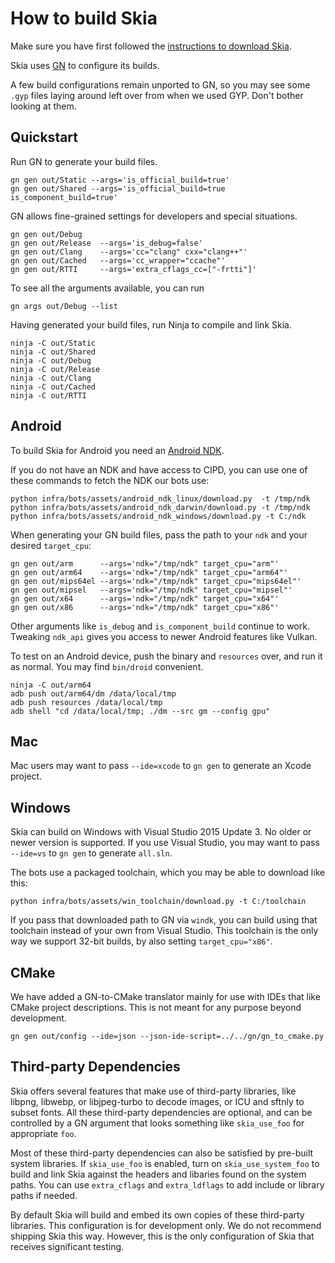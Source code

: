 How to build Skia
=================

Make sure you have first followed the [instructions to download
Skia](./download).

Skia uses [GN](https://chromium.googlesource.com/chromium/src/tools/gn/) to
configure its builds.

A few build configurations remain unported to GN, so you may see some `.gyp`
files laying around left over from when we used GYP.  Don't bother looking at
them.

Quickstart
----------

Run GN to generate your build files.

    gn gen out/Static --args='is_official_build=true'
    gn gen out/Shared --args='is_official_build=true is_component_build=true'

GN allows fine-grained settings for developers and special situations.

    gn gen out/Debug
    gn gen out/Release  --args='is_debug=false'
    gn gen out/Clang    --args='cc="clang" cxx="clang++"'
    gn gen out/Cached   --args='cc_wrapper="ccache"'
    gn gen out/RTTI     --args='extra_cflags_cc=["-frtti"]'

To see all the arguments available, you can run

    gn args out/Debug --list

Having generated your build files, run Ninja to compile and link Skia.

    ninja -C out/Static
    ninja -C out/Shared
    ninja -C out/Debug
    ninja -C out/Release
    ninja -C out/Clang
    ninja -C out/Cached
    ninja -C out/RTTI

Android
-------

To build Skia for Android you need an [Android
NDK](https://developer.android.com/ndk/index.html).

If you do not have an NDK and have access to CIPD, you
can use one of these commands to fetch the NDK our bots use:

    python infra/bots/assets/android_ndk_linux/download.py  -t /tmp/ndk
    python infra/bots/assets/android_ndk_darwin/download.py -t /tmp/ndk
    python infra/bots/assets/android_ndk_windows/download.py -t C:/ndk

When generating your GN build files, pass the path to your `ndk` and your
desired `target_cpu`:

    gn gen out/arm      --args='ndk="/tmp/ndk" target_cpu="arm"'
    gn gen out/arm64    --args='ndk="/tmp/ndk" target_cpu="arm64"'
    gn gen out/mips64el --args='ndk="/tmp/ndk" target_cpu="mips64el"'
    gn gen out/mipsel   --args='ndk="/tmp/ndk" target_cpu="mipsel"'
    gn gen out/x64      --args='ndk="/tmp/ndk" target_cpu="x64"'
    gn gen out/x86      --args='ndk="/tmp/ndk" target_cpu="x86"'

Other arguments like `is_debug` and `is_component_build` continue to work.
Tweaking `ndk_api` gives you access to newer Android features like Vulkan.

To test on an Android device, push the binary and `resources` over,
and run it as normal.  You may find `bin/droid` convenient.

    ninja -C out/arm64
    adb push out/arm64/dm /data/local/tmp
    adb push resources /data/local/tmp
    adb shell "cd /data/local/tmp; ./dm --src gm --config gpu"

Mac
---

Mac users may want to pass `--ide=xcode` to `gn gen` to generate an Xcode project.

Windows
-------

Skia can build on Windows with Visual Studio 2015 Update 3.  No older or newer
version is supported.  If you use Visual Studio, you may want to pass
`--ide=vs` to `gn gen` to generate `all.sln`.

The bots use a packaged toolchain, which you may be able to download like this:

    python infra/bots/assets/win_toolchain/download.py -t C:/toolchain

If you pass that downloaded path to GN via `windk`, you can build using that
toolchain instead of your own from Visual Studio.  This toolchain is the only
way we support 32-bit builds, by also setting `target_cpu="x86"`.

CMake
-----

We have added a GN-to-CMake translator mainly for use with IDEs that like CMake
project descriptions.  This is not meant for any purpose beyond development.

    gn gen out/config --ide=json --json-ide-script=../../gn/gn_to_cmake.py

Third-party Dependencies
------------------------

Skia offers several features that make use of third-party libraries, like
libpng, libwebp, or libjpeg-turbo to decode images, or ICU and sftnly to subset
fonts.  All these third-party dependencies are optional, and can be controlled
by a GN argument that looks something like `skia_use_foo` for appropriate
`foo`.

Most of these third-party dependencies can also be satisfied by pre-built
system libraries.  If `skia_use_foo` is enabled, turn on `skia_use_system_foo`
to build and link Skia against the headers and libaries found on the system
paths.  You can use `extra_cflags` and `extra_ldflags` to add include or
library paths if needed.

By default Skia will build and embed its own copies of these third-party
libraries.  This configuration is for development only.  We do not recommend
shipping Skia this way.  However, this is the only configuration of Skia that
receives significant testing.
